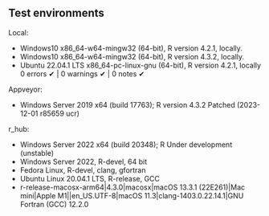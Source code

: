 ## Test environments

Local:
* Windows10 x86_64-w64-mingw32 (64-bit), R version 4.2.1, locally.
* Windows10 x86_64-w64-mingw32 (64-bit), R version 4.3.2, locally.
* Ubuntu 22.04.1 LTS x86_64-pc-linux-gnu (64-bit), R version 4.2.1, locally
0 errors ✔ | 0 warnings ✔ | 0 notes ✔

Appveyor:
* Windows Server 2019 x64 (build 17763); R version 4.3.2 Patched (2023-12-01 r85659 ucr)

r_hub:
*  Windows Server 2022 x64 (build 20348); R Under development (unstable)
*  Windows Server 2022, R-devel, 64 bit
*  Fedora Linux, R-devel, clang, gfortran
*  Ubuntu Linux 20.04.1 LTS, R-release, GCC
*  r-release-macosx-arm64|4.3.0|macosx|macOS 13.3.1 (22E261)|Mac mini|Apple M1||en_US.UTF-8|macOS 11.3|clang-1403.0.22.14.1|GNU Fortran (GCC) 12.2.0


